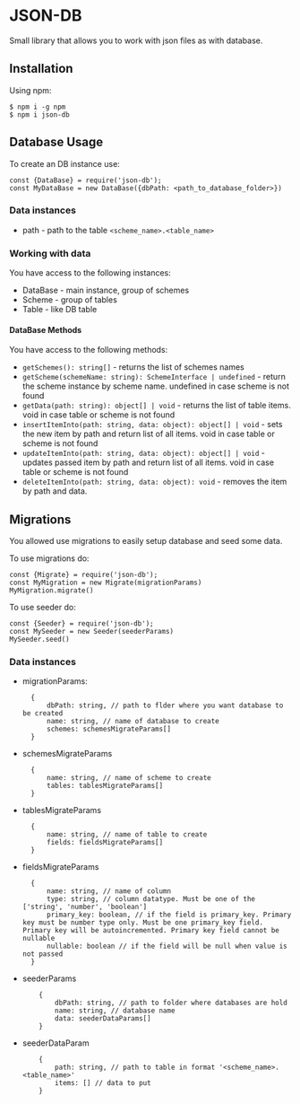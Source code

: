 # JSON-DB
Small library that allows you to work with json files as with database.

## Installation

Using npm:
```shell
$ npm i -g npm
$ npm i json-db
```

## Database Usage
To create an DB instance use:
```
const {DataBase} = require('json-db');
const MyDataBase = new DataBase({dbPath: <path_to_database_folder>})
```

### Data instances
- path - path to the table `<scheme_name>.<table_name>`

### Working with data
You have access to the following instances:
- DataBase - main instance, group of schemes
- Scheme - group of tables
- Table - like DB table

#### DataBase Methods
You have access to the following methods:

- `getSchemes(): string[]` - returns the list of schemes names
- `getScheme(schemeName: string): SchemeInterface | undefined` - return the scheme instance by scheme name. undefined in case scheme is not found
- `getData(path: string): object[] | void` - returns the list of table items. void in case table or scheme is not found
- `insertItemInto(path: string, data: object): object[] | void` - sets the new item by path and return list of all items. void in case table or scheme is not found
- `updateItemInto(path: string, data: object): object[] | void` - updates passed item by path and return list of all items. void in case table or scheme is not found
- `deleteItemInto(path: string, data: object): void` - removes the item by path and data.

## Migrations
You allowed use migrations to easily setup database and seed some data.

To use migrations do:
```
const {Migrate} = require('json-db');
const MyMigration = new Migrate(migrationParams)
MyMigration.migrate()
```

To use seeder do:
```
const {Seeder} = require('json-db');
const MySeeder = new Seeder(seederParams)
MySeeder.seed()
```

### Data instances
- migrationParams:
  ```
    {
        dbPath: string, // path to flder where you want database to be created
        name: string, // name of database to create
        schemes: schemesMigrateParams[]
    }
  ```
- schemesMigrateParams
  ```
    {
        name: string, // name of scheme to create
        tables: tablesMigrateParams[]
    }
  ```
- tablesMigrateParams
  ```
    {
        name: string, // name of table to create
        fields: fieldsMigrateParams[]
    }
  ```
- fieldsMigrateParams
  ```
    {
        name: string, // name of column
        type: string, // column datatype. Must be one of the ['string', 'number', 'boolean']
        primary_key: boolean, // if the field is primary_key. Primary key must be number type only. Must be one primary_key field. Primary key will be autoincremented. Primary key field cannot be nullable
        nullable: boolean // if the field will be null when value is not passed
    }
  ```
- seederParams
    ```
        {
            dbPath: string, // path to folder where databases are hold
            name: string, // database name
            data: seederDataParams[]
        }
    ```
- seederDataParam
    ```
        {
            path: string, // path to table in format '<scheme_name>.<table_name>'
            items: [] // data to put
        }
    ```
